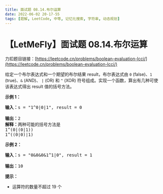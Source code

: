 ```yaml
---
title: 面试题 08.14.布尔运算
date: 2022-06-02 20-17-55
tags: [题解, LeetCode, 中等, 记忆化搜索, 字符串, 动态规划]
---
```


# 【LetMeFly】面试题 08.14.布尔运算

力扣题目链接：[https://leetcode.cn/problems/boolean-evaluation-lcci/](https://leetcode.cn/problems/boolean-evaluation-lcci/)

<p>给定一个布尔表达式和一个期望的布尔结果 result，布尔表达式由 <code>0</code> (false)、<code>1</code> (true)、<code>&amp;</code> (AND)、 <code>|</code> (OR) 和 <code>^</code> (XOR) 符号组成。实现一个函数，算出有几种可使该表达式得出 result 值的括号方法。</p>

<p><strong>示例 1：</strong></p>

<pre>
<strong>输入：</strong>s = "1^0|0|1", result = 0

<strong>输出：</strong>2
<strong>解释：</strong>两种可能的括号方法是
1^(0|(0|1))
1^((0|0)|1)
</pre>

<p><strong>示例 2：</strong></p>

<pre>
<strong>输入：</strong>s = "0&amp;0&amp;0&amp;1^1|0", result = 1

<strong>输出：</strong>10</pre>

<p><strong>提示：</strong></p>

<ul>
	<li>运算符的数量不超过 19 个</li>
</ul>


    